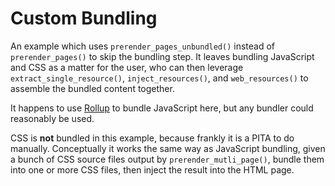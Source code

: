 # Custom Bundling

An example which uses `prerender_pages_unbundled()` instead of
`prerender_pages()` to skip the bundling step. It leaves bundling JavaScript and
CSS as a matter for the user, who can then leverage `extract_single_resource()`,
`inject_resources()`, and `web_resources()` to assemble the bundled content
together.

It happens to use [Rollup](https://rollupjs.org/) to bundle JavaScript here, but
any bundler could reasonably be used.

CSS is **not** bundled in this example, because frankly it is a PITA to do
manually. Conceptually it works the same way as JavaScript bundling, given a
bunch of CSS source files output by `prerender_mutli_page()`, bundle them into
one or more CSS files, then inject the result into the HTML page.
